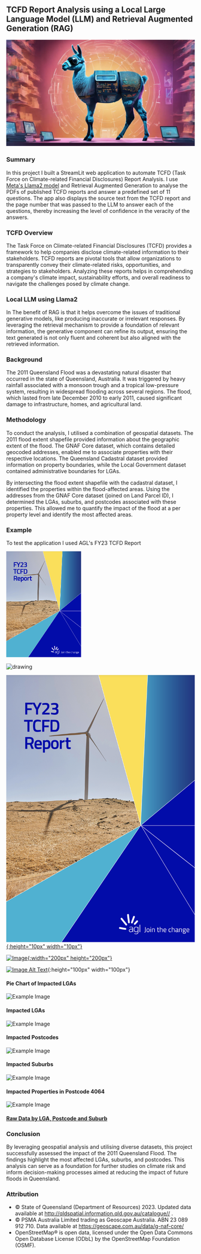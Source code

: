 ## TCFD Report Analysis using a Local Large Language Model (LLM) and Retrieval Augmented Generation (RAG)

![Example Image](./Assets/Images/llama_smart_5.jpeg)

### Summary
In this project I built a StreamLit web application to automate TCFD (Task Force on Climate-related Financial Disclosures) Report Analysis. I use [Meta's Llama2 model](https://ai.meta.com/llama/) and Retrieval Augmented Generation to analyse the PDFs of published TCFD reports and answer a predefined set of 11 questions. The app also displays the source text from the TCFD report and the page number that was passed to the LLM to answer each of the questions, thereby increasing the level of confidence in the veracity of the answers.

### TCFD Overview
The Task Force on Climate-related Financial Disclosures (TCFD) provides a framework to help companies disclose climate-related information to their stakeholders. TCFD reports are pivotal tools that allow organizations to transparently convey their climate-related risks, opportunities, and strategies to stakeholders. Analyzing these reports helps in comprehending a company's climate impact, sustainability efforts, and overall readiness to navigate the challenges posed by climate change.

### Local LLM using Llama2
In
The benefit of RAG is that it helps overcome the issues of traditional generative models, like producing inaccurate or irrelevant responses. By leveraging the retrieval mechanism to provide a foundation of relevant information, the generative component can refine its output, ensuring the text generated is not only fluent and coherent but also aligned with the retrieved information.


### Background
The 2011 Queensland Flood was a devastating natural disaster that occurred in the state of Queensland, Australia. It was triggered by heavy rainfall associated with a monsoon trough and a tropical low-pressure system, resulting in widespread flooding across several regions. The flood, which lasted from late December 2010 to early 2011, caused significant damage to infrastructure, homes, and agricultural land.

### Methodology
To conduct the analysis, I utilised a combination of geospatial datasets. The 2011 flood extent shapefile provided information about the geographic extent of the flood. The GNAF Core dataset, which contains detailed geocoded addresses, enabled me to associate properties with their respective locations. The Queensland Cadastral dataset provided information on property boundaries, while the Local Government dataset contained administrative boundaries for LGAs.

By intersecting the flood extent shapefile with the cadastral dataset, I identified the properties within the flood-affected areas. Using the addresses from the GNAF Core dataset (joined on Land Parcel ID), I determined the LGAs, suburbs, and postcodes associated with these properties. This allowed me to quantify the impact of the flood at a per property level and identify the most affected areas.

### Example
To test the application I used AGL's FY23 TCFD Report

[<img width="200px" src="./Assets/Images/AGL_TCFD_Report.png" />](https://www.agl.com.au/content/dam/digital/agl/documents/about-agl/investors/2023/230810-agl-energy-tcfd-report-2023-5-5.pdf])

<img src="drawing.jpg" alt="drawing" width="200"/>

[![AGL's FY23 TCFD Report](./Assets/Images/AGL_TCFD_Report.png){:height="10px" width="10px"}](https://www.agl.com.au/content/dam/digital/agl/documents/about-agl/investors/2023/230810-agl-energy-tcfd-report-2023-5-5.pdf)

[![Image](https://example.com/image.jpg){:width="200px" height="200px"}](https://example.com/link-to-image)

[![Image Alt Text](image_url)](link_url){:height="100px" width="100px"}


#### Pie Chart of Impacted LGAs
![Example Image](./Assets/Images/count_by_lga_pie.png)

#### Impacted LGAs
![Example Image](./Assets/Images/count_by_lga_bar.png)

#### Impacted Postcodes
![Example Image](./Assets/Images/count_by_postcode_bar.png)

#### Impacted Suburbs
![Example Image](./Assets/Images/count_by_suburb_bar.png)

#### Impacted Properties in Postcode 4064
![Example Image](./Assets/Images/map_4064.png)


#### [Raw Data by LGA, Postcode and Suburb](./Assets/Excel/lga_postcode_suburb_counts.xlsx)

### Conclusion
By leveraging geospatial analysis and utilising diverse datasets, this project successfully assessed the impact of the 2011 Queensland Flood. The findings highlight the most affected LGAs, suburbs, and postcodes. This analysis can serve as a foundation for further studies on climate risk and inform decision-making processes aimed at reducing the impact of future floods in Queensland.


### Attribution
- © State of Queensland (Department of Resources) 2023. Updated data available at http://qldspatial.information.qld.gov.au/catalogue// .
- © PSMA Australia Limited trading as Geoscape Australia. ABN 23 089 912 710. Data available at https://geoscape.com.au/data/g-naf-core/ 
- OpenStreetMap® is open data, licensed under the Open Data Commons Open Database License (ODbL) by the OpenStreetMap Foundation (OSMF).

